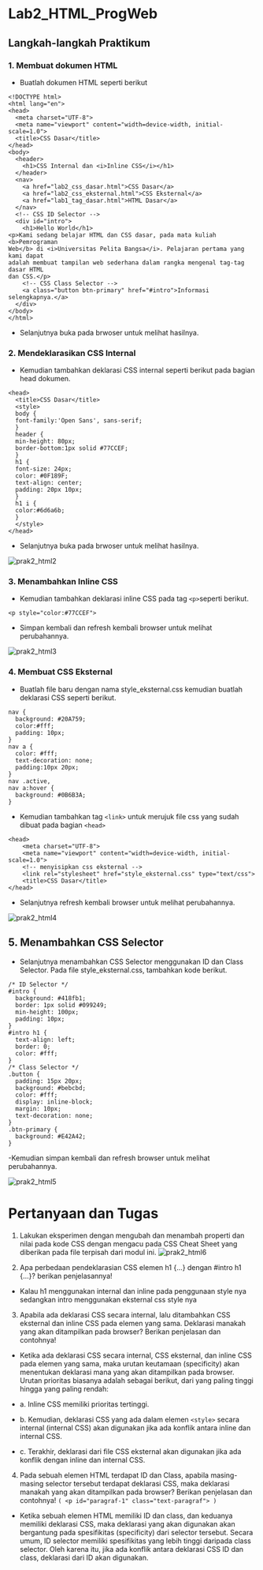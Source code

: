 # Lab2_HTML_ProgWeb
## Langkah-langkah Praktikum
### 1. Membuat dokumen HTML
- Buatlah dokumen HTML seperti berikut
```
<!DOCTYPE html>
<html lang="en">
<head>
  <meta charset="UTF-8">
  <meta name="viewport" content="width=device-width, initial-scale=1.0">
  <title>CSS Dasar</title>
</head>
<body>
  <header>
    <h1>CSS Internal dan <i>Inline CSS</i></h1>
  </header>
  <nav>
    <a href="lab2_css_dasar.html">CSS Dasar</a>
    <a href="lab2_css_eksternal.html">CSS Eksternal</a>
    <a href="lab1_tag_dasar.html">HTML Dasar</a>
  </nav>
  <!-- CSS ID Selector -->
  <div id="intro">
    <h1>Hello World</h1>
<p>Kami sedang belajar HTML dan CSS dasar, pada mata kuliah <b>Pemrograman
Web</b> di <i>Universitas Pelita Bangsa</i>. Pelajaran pertama yang kami dapat
adalah membuat tampilan web sederhana dalam rangka mengenal tag-tag dasar HTML
dan CSS.</p>
    <!-- CSS Class Selector -->
    <a class="button btn-primary" href="#intro">Informasi selengkapnya.</a>
  </div>
</body>
</html>
```

- Selanjutnya buka pada brwoser untuk melihat hasilnya.




### 2. Mendeklarasikan CSS Internal
- Kemudian tambahkan deklarasi CSS internal seperti berikut pada bagian head dokumen.
```
<head>
  <title>CSS Dasar</title>
  <style>
  body {
  font-family:'Open Sans', sans-serif;
  }
  header {
  min-height: 80px;
  border-bottom:1px solid #77CCEF;
  }
  h1 {
  font-size: 24px;
  color: #0F189F;
  text-align: center;
  padding: 20px 10px;
  }
  h1 i {
  color:#6d6a6b;
  }
  </style>
</head>
```

- Selanjutnya buka pada brwoser untuk melihat hasilnya.

![prak2_html2](https://github.com/mullf/Lab2_HTML_ProgWeb/assets/115521049/0e7236b2-7ef0-4347-a968-0627d04eb6a1)

### 3. Menambahkan Inline CSS
- Kemudian tambahkan deklarasi inline CSS pada tag ``<p>``seperti berikut.
```
<p style="color:#77CCEF">
```

- Simpan kembali dan refresh kembali browser untuk melihat perubahannya.

![prak2_html3](https://github.com/mullf/Lab2_HTML_ProgWeb/assets/115521049/928a2bd3-80a4-4a87-a011-56fa3a308245)

### 4. Membuat CSS Eksternal
- Buatlah file baru dengan nama style_eksternal.css kemudian buatlah deklarasi CSS seperti berikut.
```
nav {
  background: #20A759;
  color:#fff;
  padding: 10px;
}
nav a {
  color: #fff;
  text-decoration: none;
  padding:10px 20px;
}
nav .active,
nav a:hover {
  background: #0B6B3A;
}
```

- Kemudian tambahkan tag ``<link>`` untuk merujuk file css yang sudah dibuat pada bagian ``<head>``
```
<head>
    <meta charset="UTF-8">
    <meta name="viewport" content="width=device-width, initial-scale=1.0">
    <!-- menyisipkan css eksternal -->
    <link rel="stylesheet" href="style_eksternal.css" type="text/css">
    <title>CSS Dasar</title>
</head>
```

- Selanjutnya refresh kembali browser untuk melihat perubahannya.

![prak2_html4](https://github.com/mullf/Lab2_HTML_ProgWeb/assets/115521049/c7787f0a-08d0-4214-8237-d7a0342a9407)

## 5. Menambahkan CSS Selector
- Selanjutnya menambahkan CSS Selector menggunakan ID dan Class Selector. Pada file style_eksternal.css, tambahkan kode berikut.
```
/* ID Selector */
#intro {
  background: #418fb1;
  border: 1px solid #099249;
  min-height: 100px;
  padding: 10px;
}
#intro h1 {
  text-align: left;
  border: 0;
  color: #fff;
}
/* Class Selector */
.button {
  padding: 15px 20px;
  background: #bebcbd;
  color: #fff;
  display: inline-block;
  margin: 10px;
  text-decoration: none;
}
.btn-primary {
  background: #E42A42;
}
```

-Kemudian simpan kembali dan refresh browser untuk melihat perubahannya.

![prak2_html5](https://github.com/mullf/Lab2_HTML_ProgWeb/assets/115521049/5df090e7-6d76-4f9f-b6a1-1bb410016260)

# Pertanyaan dan Tugas
1. Lakukan eksperimen dengan mengubah dan menambah properti dan nilai pada kode CSS dengan mengacu pada CSS Cheat Sheet yang diberikan pada file terpisah dari modul ini.
 ![prak2_html6](https://github.com/mullf/Lab2_HTML_ProgWeb/assets/115521049/fd0a5ce2-a9e4-45f2-af81-577666da2b19)

2. Apa perbedaan pendeklarasian CSS elemen h1 {...} dengan #intro h1 {...}? berikan penjelasannya!
  - Kalau h1 menggunakan internal dan inline pada penggunaan style nya sedangkan intro menggunakan eksternal css style nya

3. Apabila ada deklarasi CSS secara internal, lalu ditambahkan CSS eksternal dan inline CSS pada elemen yang sama. Deklarasi manakah yang akan ditampilkan pada browser? Berikan penjelasan dan contohnya!

  - Ketika ada deklarasi CSS secara internal, CSS eksternal, dan inline CSS pada elemen yang sama, maka urutan keutamaan (specificity) akan menentukan deklarasi mana yang akan ditampilkan pada browser. Urutan prioritas biasanya adalah sebagai berikut, dari yang paling tinggi hingga yang paling rendah:

  - a. Inline CSS memiliki prioritas tertinggi.
  
  - b. Kemudian, deklarasi CSS yang ada dalam elemen `<style>` secara internal (internal CSS) akan digunakan jika ada konflik antara inline dan internal CSS.
  
  - c. Terakhir, deklarasi dari file CSS eksternal akan digunakan jika ada konflik dengan inline dan internal CSS.

4. Pada sebuah elemen HTML terdapat ID dan Class, apabila masing-masing selector tersebut terdapat deklarasi CSS, maka deklarasi manakah yang akan ditampilkan pada browser? Berikan penjelasan dan contohnya! `( <p id="paragraf-1" class="text-paragraf"> )`
   

  - Ketika sebuah elemen HTML memiliki ID dan class, dan keduanya memiliki deklarasi CSS, maka deklarasi yang akan digunakan akan bergantung pada spesifikitas (specificity) dari selector tersebut. Secara umum, ID selector memiliki spesifikitas yang lebih tinggi daripada class selector. Oleh karena itu, jika ada konflik antara deklarasi CSS ID dan class, deklarasi dari ID akan digunakan.

